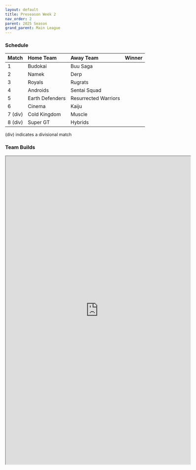 ```yaml
---
layout: default
title: Preseason Week 2
nav_order: 2
parent: 2025 Season
grand_parent: Main League
---
```

### Schedule

|Match          |  Home Team            | Away Team        | Winner           |
| :-------------| :---------------------| :----------------| :----------------|
|1| Budokai | Buu Saga |  |
|2|  Namek | Derp | |
|3| Royals | Rugrats |  |
|4| Androids | Sentai Squad |  |
|5| Earth Defenders | Resurrected Warriors |  |
|6| Cinema | Kaiju |  |
|7 (div)| Cold Kingdom | Muscle |  |
|8 (div)|  Super GT | Hybrids | |

(div) indicates a divisional match

### Team Builds

<iframe width=600 height=1000 scrolling="yes" src="https://docs.google.com/document/d/e/2PACX-1vTLqLSZyxzsH146MJU7yjMEyyIt4EHzqAkWl5k03EJE6areH_rqSR0HwU_EfqXaJcBHElKiHO7RI4I1/pub?embedded=true"></iframe>
